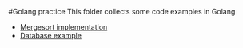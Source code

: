 #Golang practice
This folder collects some code examples in Golang

- [Mergesort implementation](/Golang/mergesort.go)
- [Database example](/Golang/database-example/)

